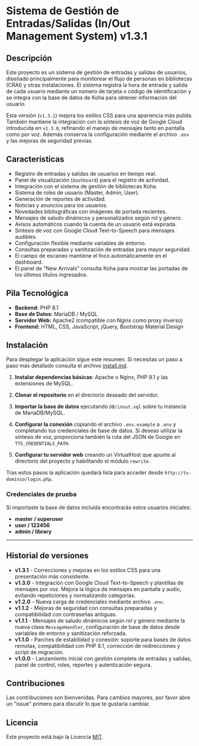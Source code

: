 # Sistema de Gestión de Entradas/Salidas (In/Out Management System) v1.3.1

## Descripción

Este proyecto es un sistema de gestión de entradas y salidas de usuarios, diseñado principalmente para monitorear el flujo de personas en bibliotecas (CRAI) y otras instalaciones. El sistema registra la hora de entrada y salida de cada usuario mediante un número de tarjeta o código de identificación y se integra con la base de datos de Koha para obtener información del usuario.

Esta versión (`v1.3.1`) mejora los estilos CSS para una apariencia más pulida. También mantiene la integración con la síntesis de voz de Google Cloud introducida en `v1.3.0`, refinando el manejo de mensajes tanto en pantalla como por voz. Además conserva la configuración mediante el archivo `.env` y las mejoras de seguridad previas.

## Características

* Registro de entradas y salidas de usuarios en tiempo real.
* Panel de visualización (`dashboard`) para el registro de actividad.
* Integración con el sistema de gestión de bibliotecas Koha.
* Sistema de roles de usuario (Master, Admin, User).
* Generación de reportes de actividad.
* Noticias y anuncios para los usuarios.
* Novedades bibliográficas con imágenes de portada recientes.
* Mensajes de saludo dinámicos y personalizados según rol y género.
* Avisos automáticos cuando la cuenta de un usuario está expirada.
* Síntesis de voz con Google Cloud Text-to-Speech para mensajes audibles.
* Configuración flexible mediante variables de entorno.
* Consultas preparadas y sanitización de entradas para mayor seguridad.
* El campo de escaneo mantiene el foco automáticamente en el dashboard.
* El panel de "New Arrivals" consulta Koha para mostrar las portadas de los últimos títulos ingresados.

## Pila Tecnológica

* **Backend:** PHP 8.1
* **Base de Datos:** MariaDB / MySQL
* **Servidor Web:** Apache2 (compatible con Nginx como proxy inverso)
* **Frontend:** HTML, CSS, JavaScript, jQuery, Bootstrap Material Design


## Instalación

Para desplegar la aplicación sigue este resumen. Si necesitas un paso a paso más detallado consulta el archivo [install.md](install.md).

1. **Instalar dependencias básicas**: Apache o Nginx, PHP 8.1 y las extensiones de MySQL.
2. **Clonar el repositorio** en el directorio deseado del servidor.
3. **Importar la base de datos** ejecutando `DB/inout.sql` sobre tu instancia de MariaDB/MySQL.
4. **Configurar la conexión** copiando el archivo `.env.example` a `.env` y completando tus credenciales de base de datos.
   Si deseas utilizar la síntesis de voz, proporciona también la ruta del JSON de Google en `TTS_CREDENTIALS_PATH`.

5. **Configurar tu servidor web** creando un VirtualHost que apunte al directorio del proyecto y habilitando el módulo `rewrite`.

Tras estos pasos la aplicación quedará lista para acceder desde `http://tu-dominio/login.php`.

### Credenciales de prueba

Si importaste la base de datos incluida encontrarás estos usuarios iniciales:

- **master / superuser**
- **user / 123456**
- **admin / library**

---
## Historial de versiones

- **v1.3.1** - Correcciones y mejoras en los estilos CSS para una presentación más consistente.
- **v1.3.0** - Integración con Google Cloud Text-to-Speech y plantillas de mensajes por voz. Mejora la lógica de mensajes en pantalla y audio, evitando repeticiones y normalizando categorías.
- **v1.2.0** - Nueva carga de credenciales mediante archivo `.env`.
- **v1.1.2** - Mejoras de seguridad con consultas preparadas y compatibilidad con contraseñas antiguas.
- **v1.1.1** - Mensajes de saludo dinámicos según rol y género mediante la nueva clase `MessageHandler`, configuración de base de datos desde variables de entorno y sanitización reforzada.
- **v1.1.0** - Parches de estabilidad y conexión: soporte para bases de datos remotas, compatibilidad con PHP 8.1, corrección de redirecciones y script de migración.
- **v1.0.0** - Lanzamiento inicial con gestión completa de entradas y salidas, panel de control, roles, reportes y autenticación segura.


## Contribuciones

Las contribuciones son bienvenidas. Para cambios mayores, por favor abre un "issue" primero para discutir lo que te gustaría cambiar.

## Licencia

Este proyecto está bajo la Licencia [MIT](https://choosealicense.com/licenses/mit/).
